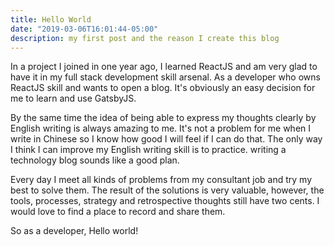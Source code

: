 ```yaml
---
title: Hello World
date: "2019-03-06T16:01:44-05:00"
description: my first post and the reason I create this blog 
---
```


In a project I joined in one year ago, I learned ReactJS and am very glad to have it in my full stack development skill arsenal. As a developer who owns ReactJS skill and wants to open a blog. It's obviously an easy decision for me to learn and use GatsbyJS. 

By the same time the idea of being able to express my thoughts clearly by English writing is always amazing to me. It's not a problem for me when I write in Chinese so I know how good I will feel if I can do that. The only way I think I can improve my English writing skill is to practice. writing a technology blog sounds like a good plan. 

Every day I meet all kinds of problems from my consultant job and try my best to solve them. The result of the solutions is very valuable, however, the tools, processes, strategy and retrospective thoughts still have two cents. I would love to find a place to record and share them.

So as a developer, Hello world!


